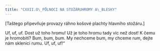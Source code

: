 ```yaml
---
title: "CXXII.O\_PŮLNOCI NA STOŽÁRUHROMY A\_BLESKY"
---
```


\[Taštego připevňuje provazy ráhno košové plachty hlavního stožáru.\]

Uf, uf, uf. Dost už toho hromu! Už je toho hromu tady víc než dost! K čemu je hromobití? Bum, bum, bum. My nechceme bum, my chceme rum, dejte nám sklenici rumu. Uf, uf, uf!“
